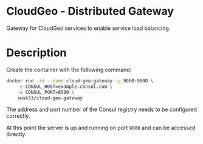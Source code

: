 # CloudGeo - Distributed Gateway

Gateway for CloudGeo services to enable service load balancing.

# Description

Create the container with the following command:

```bash
docker run -id --name cloud-geo-gateway -p 9000:9000 \
	-e CONSUL_HOST=example.consul.com \
	-e CONSUL_PORT=8500 \
	swsk33/cloud-geo-gateway
```

The address and port number of the Consul registry needs to be configured correctly.

At this point the server is up and running on port `9000` and can be accessed directly.
